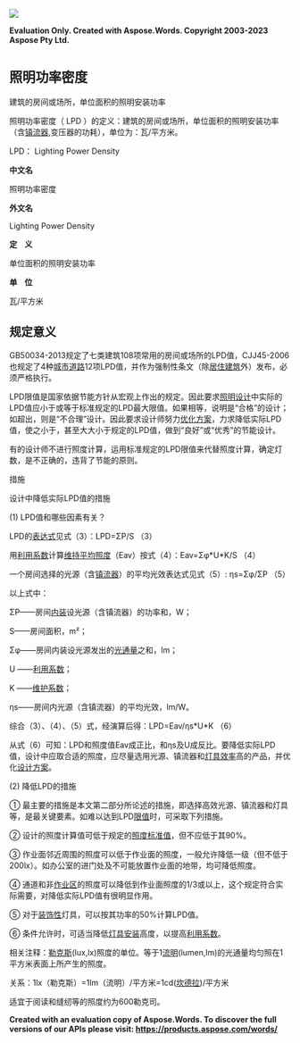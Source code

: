 ﻿![](%E7%85%A7%E6%98%8E%E5%8A%9F%E7%8E%87%E5%AF%86%E5%BA%A6%EF%BC%88LPD%EF%BC%89.001.png)

**Evaluation Only. Created with Aspose.Words. Copyright 2003-2023 Aspose Pty Ltd.**
# **<sub>照明功率密度</sub>**
建筑的房间或场所，单位面积的照明安装功率

<a name="lemma-summary"></a>照明功率密度（ LPD ）的定义：建筑的房间或场所，单位面积的照明安装功率（含[镇流器](https://baike.baidu.com/item/%E9%95%87%E6%B5%81%E5%99%A8/2264013?fromModule=lemma_inlink),变压器的功耗），单位为：瓦/平方米。

LPD： Lighting Power Density

**中文名**

照明功率密度

**外文名**

Lighting Power Density

**定    义**

单位面积的照明安装功率

**单    位**

瓦/平方米
## <a name="规定意义"></a><a name="1"></a>**规定意义**
GB50034-2013规定了七类建筑108项常用的房间或场所的LPD值，CJJ45-2006也规定了4种[城市道路](https://baike.baidu.com/item/%E5%9F%8E%E5%B8%82%E9%81%93%E8%B7%AF/2264297?fromModule=lemma_inlink)12项LPD值，并作为强制性条文（除[居住建筑](https://baike.baidu.com/item/%E5%B1%85%E4%BD%8F%E5%BB%BA%E7%AD%91/7469850?fromModule=lemma_inlink)外）发布，必须严格执行。

LPD限值是国家依据节能方针从宏观上作出的规定。因此要求[照明设计](https://baike.baidu.com/item/%E7%85%A7%E6%98%8E%E8%AE%BE%E8%AE%A1/1525468?fromModule=lemma_inlink)中实际的LPD值应小于或等于标准规定的LPD最大限值。如果相等，说明是“合格”的设计；如超出，则是“不合理”设计。因此要求设计师努力[优化方案](https://baike.baidu.com/item/%E4%BC%98%E5%8C%96%E6%96%B9%E6%A1%88/1915137?fromModule=lemma_inlink)，力求降低实际LPD值，使之小于，甚至大大小于规定的LPD值，做到“良好”或“优秀”的节能设计。

有的设计师不进行照度计算，运用标准规定的LPD限值来代替照度计算，确定灯数，是不正确的，违背了节能的原则。

<a name="措施"></a><a name="2"></a>措施

设计中降低实际LPD值的措施

(1) LPD值和哪些因素有关？

LPD的[表达式](https://baike.baidu.com/item/%E8%A1%A8%E8%BE%BE%E5%BC%8F/7655228?fromModule=lemma_inlink)见式（3）：LPD=ΣΡ/S （3）

用[利用系数](https://baike.baidu.com/item/%E5%88%A9%E7%94%A8%E7%B3%BB%E6%95%B0/9271775?fromModule=lemma_inlink)计算[维持平均照度](https://baike.baidu.com/item/%E7%BB%B4%E6%8C%81%E5%B9%B3%E5%9D%87%E7%85%A7%E5%BA%A6/9272235?fromModule=lemma_inlink)（Eav）按式（4）：Eav=Σφ\*U\*K/S （4）

一个房间选择的光源（含[镇流器](https://baike.baidu.com/item/%E9%95%87%E6%B5%81%E5%99%A8/2264013?fromModule=lemma_inlink)）的平均光效表达式见式（5）: ηs=Σφ/ΣΡ （5）

以上式中：

ΣΡ——房间[内装](https://baike.baidu.com/item/%E5%86%85%E8%A3%85/9555243?fromModule=lemma_inlink)设光源（含镇流器）的功率和，W；

S——房间面积，m²；

Σφ——房间内装设光源发出的[光通量](https://baike.baidu.com/item/%E5%85%89%E9%80%9A%E9%87%8F/1422628?fromModule=lemma_inlink)之和，lm；

U ——[利用系数](https://baike.baidu.com/item/%E5%88%A9%E7%94%A8%E7%B3%BB%E6%95%B0/9271775?fromModule=lemma_inlink)；

K ——[维护系数](https://baike.baidu.com/item/%E7%BB%B4%E6%8A%A4%E7%B3%BB%E6%95%B0/9272224?fromModule=lemma_inlink)；

ηs——房间内光源（含镇流器）的平均光效，lm/W。

综合（3）、（4）、（5）式，经演算后得：LPD=Eav/ηs\*U\*K （6）

从式（6）可知：LPD和照度值Eav成正比，和ηs及U成反比。要降低实际LPD值，设计中应取合适的照度，应尽量选用光源、镇流器和[灯具效率](https://baike.baidu.com/item/%E7%81%AF%E5%85%B7%E6%95%88%E7%8E%87/7287698?fromModule=lemma_inlink)高的产品，并优化[设计方案](https://baike.baidu.com/item/%E8%AE%BE%E8%AE%A1%E6%96%B9%E6%A1%88/2257691?fromModule=lemma_inlink)。

(2) 降低LPD的措施

① 最主要的措施是本文第二部分所论述的措施，即选择高效光源、镇流器和灯具等，是最关键要素。如难以达到LPD[限值](https://baike.baidu.com/item/%E9%99%90%E5%80%BC/13857160?fromModule=lemma_inlink)时，可采取下列措施。

② 设计的照度计算值可低于规定的[照度标准值](https://baike.baidu.com/item/%E7%85%A7%E5%BA%A6%E6%A0%87%E5%87%86%E5%80%BC/10961374?fromModule=lemma_inlink)，但不应低于其90%。

③ 作业面邻近周围的照度可以低于作业面的照度，一般允许降低一级（但不低于200lx）。如办公室的进门处及不可能放置作业面的地带，均可降低照度。

④ 通道和非[作业区](https://baike.baidu.com/item/%E4%BD%9C%E4%B8%9A%E5%8C%BA/5901619?fromModule=lemma_inlink)的照度可以降低到作业面照度的1/3或以上，这个规定符合实际需要，对降低实际LPD值有很明显作用。

⑤ 对于[装饰性](https://baike.baidu.com/item/%E8%A3%85%E9%A5%B0%E6%80%A7/6043572?fromModule=lemma_inlink)灯具，可以按其功率的50%计算LPD值。

⑥ 条件允许时，可适当降低[灯具安装](https://baike.baidu.com/item/%E7%81%AF%E5%85%B7%E5%AE%89%E8%A3%85/8362207?fromModule=lemma_inlink)高度，以提高[利用系数](https://baike.baidu.com/item/%E5%88%A9%E7%94%A8%E7%B3%BB%E6%95%B0/9271775?fromModule=lemma_inlink)。

相关注释：[勒克斯](https://baike.baidu.com/item/%E5%8B%92%E5%85%8B%E6%96%AF/6043418?fromModule=lemma_inlink)(lux,lx)照度的单位。等于1[流明](https://baike.baidu.com/item/%E6%B5%81%E6%98%8E/1420899?fromModule=lemma_inlink)(lumen,lm)的光通量均匀照在1平方米表面上所产生的照度。

关系：1lx（勒克斯）=1lm（流明）/平方米=1cd([坎德拉](https://baike.baidu.com/item/%E5%9D%8E%E5%BE%B7%E6%8B%89/5471?fromModule=lemma_inlink))/平方米

适宜于阅读和缝纫等的照度约为600勒克司。

**Created with an evaluation copy of Aspose.Words. To discover the full versions of our APIs please visit: https://products.aspose.com/words/**
